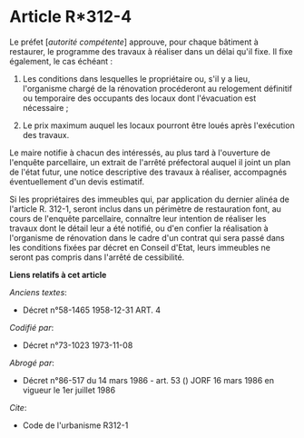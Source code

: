 # Article R*312-4

Le préfet [*autorité compétente*] approuve, pour chaque bâtiment à restaurer, le programme des travaux à réaliser dans un
délai qu'il fixe. Il fixe également, le cas échéant :

1. Les conditions dans lesquelles le propriétaire ou, s'il y a lieu, l'organisme chargé de la rénovation procéderont au
relogement définitif ou temporaire des occupants des locaux dont l'évacuation est nécessaire ;

2. Le prix maximum auquel les locaux pourront être loués après l'exécution des travaux.

Le maire notifie à chacun des intéressés, au plus tard à l'ouverture de l'enquête parcellaire, un extrait de l'arrêté
préfectoral auquel il joint un plan de l'état futur, une notice descriptive des travaux à réaliser, accompagnés
éventuellement d'un devis estimatif.

Si les propriétaires des immeubles qui, par application du dernier alinéa de l'article R. 312-1, seront inclus dans un
périmètre de restauration font, au cours de l'enquête parcellaire, connaître leur intention de réaliser les travaux dont le
détail leur a été notifié, ou d'en confier la réalisation à l'organisme de rénovation dans le cadre d'un contrat qui sera
passé dans les conditions fixées par décret en Conseil d'Etat, leurs immeubles ne seront pas compris dans l'arrêté de
cessibilité.

**Liens relatifs à cet article**

_Anciens textes_:

  - Décret n°58-1465 1958-12-31 ART. 4

_Codifié par_:

  - Décret n°73-1023 1973-11-08

_Abrogé par_:

  - Décret n°86-517 du 14 mars 1986 - art. 53 () JORF 16 mars 1986 en vigueur le 1er juillet 1986

_Cite_:

  - Code de l'urbanisme R312-1
